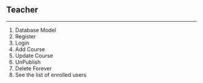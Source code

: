 ## Teacher
-----------------------------------
1. Database Model
2. Register
3. Login
4. Add Course
5. Update Course
6. UnPublish
7. Delete Forever
8. See the list of enrolled users